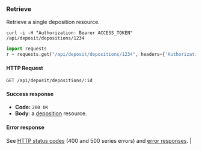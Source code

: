 ### Retrieve

Retrieve a single deposition resource.

```shell
curl -i -H "Authorization: Bearer ACCESS_TOKEN" /api/deposit/depositions/1234
```

```python
import requests
r = requests.get("/api/deposit/depositions/1234", headers={'Authorization': f'Bearer {ACCESS_TOKEN}'})
```

#### HTTP Request

`GET /api/deposit/depositions/:id`

#### Success response

* **Code:** `200 OK`
* **Body**: a [deposition](#deposit) resource.

#### Error response

See [HTTP status codes](#http-status-codes) (400 and 500 series errors) and
[error responses](#errors). |
